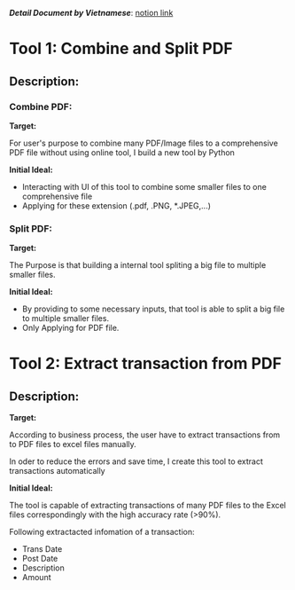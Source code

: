 ***Detail Document by Vietnamese***: [notion link](https://understood-spot-87e.notion.site/T-I-LI-U-M-T-V-H-NG-D-N-4d596d142af04fffa20fb8d692e94d6b)
# Tool 1: Combine and Split PDF
## Description:
### Combine PDF:
**Target:**

For user's purpose to combine many PDF/Image files to a comprehensive PDF file without using online tool, I build a new tool by Python 

 **Initial Ideal:**
 
- Interacting with UI of this tool to combine some smaller files to one comprehensive file 
- Applying for these extension (.pdf, .PNG, *.JPEG,...)
   
### Split PDF:
**Target:**

The Purpose is that building a internal tool spliting a big file to multiple smaller files.

 **Initial Ideal:**
- By providing to some necessary inputs, that tool is able to split a big file to multiple smaller files.
- Only Applying for PDF file.


# Tool 2: Extract transaction from PDF
## Description:
**Target:**

According to business process, the user have to extract transactions from to PDF files to excel files manually.

In oder to reduce the errors and save time, I create this tool to extract transactions automatically

**Initial Ideal:**

The tool is capable of extracting transactions of many PDF files to the Excel files correspondingly with the high accuracy rate (>90%).

Following extractacted infomation of a transaction: 
- Trans Date
- Post Date
- Description
- Amount
